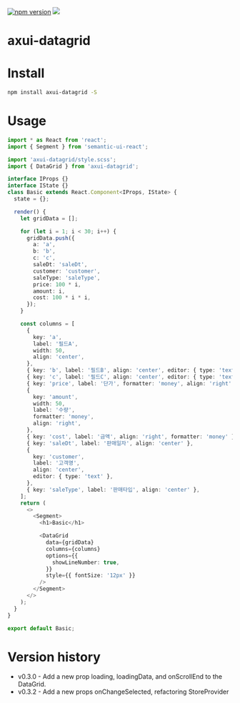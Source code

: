 [![npm version](https://badge.fury.io/js/axui-datagrid.svg)](https://badge.fury.io/js/axui-datagrid)
[![](https://img.shields.io/npm/dm/axui-datagrid.svg)](https://www.npmjs.com/package/axui-datagrid)

# axui-datagrid

# Install

```bash
npm install axui-datagrid -S
```

# Usage

```typescript jsx
import * as React from 'react';
import { Segment } from 'semantic-ui-react';

import 'axui-datagrid/style.scss';
import { DataGrid } from 'axui-datagrid';

interface IProps {}
interface IState {}
class Basic extends React.Component<IProps, IState> {
  state = {};

  render() {
    let gridData = [];

    for (let i = 1; i < 30; i++) {
      gridData.push({
        a: 'a',
        b: 'b',
        c: 'c',
        saleDt: 'saleDt',
        customer: 'customer',
        saleType: 'saleType',
        price: 100 * i,
        amount: i,
        cost: 100 * i * i,
      });
    }

    const columns = [
      {
        key: 'a',
        label: '필드A',
        width: 50,
        align: 'center',
      },
      { key: 'b', label: '필드B', align: 'center', editor: { type: 'text' } },
      { key: 'c', label: '필드C', align: 'center', editor: { type: 'text' } },
      { key: 'price', label: '단가', formatter: 'money', align: 'right' },
      {
        key: 'amount',
        width: 50,
        label: '수량',
        formatter: 'money',
        align: 'right',
      },
      { key: 'cost', label: '금액', align: 'right', formatter: 'money' },
      { key: 'saleDt', label: '판매일자', align: 'center' },
      {
        key: 'customer',
        label: '고객명',
        align: 'center',
        editor: { type: 'text' },
      },
      { key: 'saleType', label: '판매타입', align: 'center' },
    ];
    return (
      <>
        <Segment>
          <h1>Basic</h1>

          <DataGrid
            data={gridData}
            columns={columns}
            options={{
              showLineNumber: true,
            }}
            style={{ fontSize: '12px' }}
          />
        </Segment>
      </>
    );
  }
}

export default Basic;
```

# Version history

* v0.3.0 - Add a new prop loading, loadingData, and onScrollEnd to the DataGrid.
* v0.3.2 - Add a new props onChangeSelected, refactoring StoreProvider
